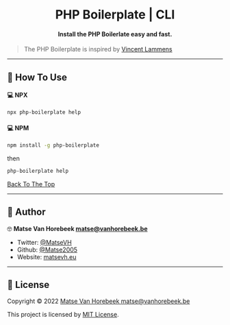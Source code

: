<h1 id="title" align="center">PHP Boilerplate | CLI</h1>

<h4 align="center">Install the PHP Boilerlate easy and fast.</h4>

> The PHP Boilerplate is inspired by [Vincent Lammens](https://vincentlammens.be)

---

<h2 id="how-to-use">🤔 How To Use</h2>

#### 💻 NPX

```sh
npx php-boilerplate help
```

#### 💻 NPM

```sh
npm install -g php-boilerplate
```

then

```sh
php-boilerplate help
```

[Back To The Top](#title)

---

<h2 id="author">👤 Author</h2>

🤓 **Matse Van Horebeek <matse@vanhorebeek.be>**

- Twitter: [@MatseVH](https://twitter.com/matsevh)
- Github: [@Matse2005](https://github.com/matse2005)
- Website: [matsevh.eu](https://matsevh.eu)

---

<h2 id="license">🔏 License</h2>

Copyright © 2022 [Matse Van Horebeek <matse@vanhorebeek.be>](https://matsevh.eu)

This project is licensed by [MIT License](https://api.github.com/licenses/mit).
